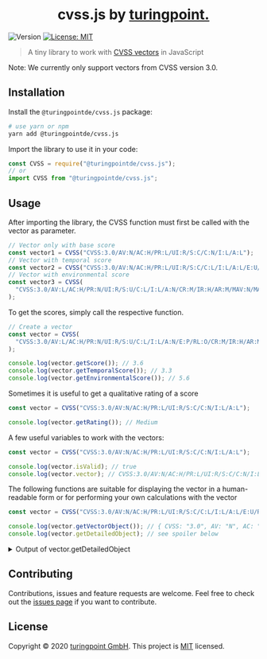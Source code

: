 <h1 align="center">cvss.js by <a href="https://turingpoint.eu" target="_blank">turingpoint.</a></h1>
<p>
  <img alt="Version" src="https://img.shields.io/badge/version-1.3.0-blue.svg?cacheSeconds=2592000" />
  <a href="#" target="_blank">
    <img alt="License: MIT" src="https://img.shields.io/badge/License-MIT-yellow.svg" />
  </a>
</p>

> A tiny library to work with [CVSS vectors](https://www.first.org/cvss/v3.0/specification-document) in JavaScript

Note: We currently only support vectors from CVSS version 3.0.

## Installation

Install the `@turingpointde/cvss.js` package:

```sh
# use yarn or npm
yarn add @turingpointde/cvss.js
```

Import the library to use it in your code:

```js
const CVSS = require("@turingpointde/cvss.js");
// or
import CVSS from "@turingpointde/cvss.js";
```

## Usage

After importing the library, the CVSS function must first be called with the vector as parameter.

```js
// Vector only with base score
const vector1 = CVSS("CVSS:3.0/AV:N/AC:H/PR:L/UI:R/S:C/C:N/I:L/A:L");
// Vector with temporal score
const vector2 = CVSS("CVSS:3.0/AV:N/AC:H/PR:L/UI:R/S:C/C:L/I:L/A:L/E:U/RL:T/RC:R");
// Vector with environmental score
const vector3 = CVSS(
  "CVSS:3.0/AV:L/AC:H/PR:N/UI:R/S:U/C:L/I:L/A:N/CR:M/IR:H/AR:M/MAV:N/MAC:H/MPR:L/MUI:N/MS:C/MC:N/MI:L/MA:L"
);
```

To get the scores, simply call the respective function.

```js
// Create a vector
const vector = CVSS(
  "CVSS:3.0/AV:L/AC:H/PR:N/UI:R/S:U/C:L/I:L/A:N/E:P/RL:O/CR:M/IR:H/AR:M/MAV:N/MAC:H/MPR:L/MUI:N/MS:C/MC:N/MI:L/MA:L"
);

console.log(vector.getScore()); // 3.6
console.log(vector.getTemporalScore()); // 3.3
console.log(vector.getEnvironmentalScore()); // 5.6
```

Sometimes it is useful to get a qualitative rating of a score

```js
const vector = CVSS("CVSS:3.0/AV:N/AC:H/PR:L/UI:R/S:C/C:N/I:L/A:L");

console.log(vector.getRating()); // Medium
```

A few useful variables to work with the vectors:

```js
const vector = CVSS("CVSS:3.0/AV:N/AC:H/PR:L/UI:R/S:C/C:N/I:L/A:L");

console.log(vector.isValid); // true
console.log(vector.vector); // CVSS:3.0/AV:N/AC:H/PR:L/UI:R/S:C/C:N/I:L/A:L
```

The following functions are suitable for displaying the vector in a human-readable form or for performing your own calculations with the vector

```js
const vector = CVSS("CVSS:3.0/AV:N/AC:H/PR:L/UI:R/S:C/C:L/I:L/A:L/E:U/RL:T/RC:R");

console.log(vector.getVectorObject()); // { CVSS: "3.0", AV: "N", AC: "H", PR: "L", UI: "R", S: "C", C: "L", I: "L", A: "L", E: "U", RL: "T", RC: "R" }
console.log(vector.getDetailedObject); // see spoiler below
```

<details>
  <summary>Output of vector.getDetailedObject</summary>
  
  ```
    { 
  CVSS: '3.0',
  metrics: {
    AV: {
      name: 'Attack Vector',
      abbr: 'AV',
      fullName: 'Attack Vector (AV)',
      value: 'Network',
      valueAbbr: 'N'
    },
    AC: {
      name: 'Attack Complexity',
      abbr: 'AC',
      fullName: 'Attack Complexity (AC)',
      value: 'High',
      valueAbbr: 'H'
    },
    PR: {
      name: 'Privileges Required',
      abbr: 'PR',
      fullName: 'Privileges Required (PR)',
      value: 'Low',
      valueAbbr: 'L'
    },
    UI: {
      name: 'User Interaction',
      abbr: 'UI',
      fullName: 'User Interaction (UI)',
      value: 'Required',
      valueAbbr: 'R'
    },
    S: {
      name: 'Scope',
      abbr: 'S',
      fullName: 'Scope (S)',
      value: 'Changed',
      valueAbbr: 'C'
    },
    C: {
      name: 'Confidentiality',
      abbr: 'C',
      fullName: 'Confidentiality (C)',
      value: 'Low',
      valueAbbr: 'L'
    },
    I: {
      name: 'Integrity',
      abbr: 'I',
      fullName: 'Integrity (I)',
      value: 'Low',
      valueAbbr: 'L'
    },
    A: {
      name: 'Availability',
      abbr: 'A',
      fullName: 'Availability (A)',
      value: 'Low',
      valueAbbr: 'L'
    },
    E: {
      name: 'Exploit Code Maturity',
      abbr: 'E',
      fullName: 'Exploit Code Maturity (E)',
      value: 'Unproven',
      valueAbbr: 'U'
    },
    RL: {
      name: 'Remediation Level',
      abbr: 'RL',
      fullName: 'Remediation Level (RL)',
      value: 'Temporary Fix',
      valueAbbr: 'T'
    },
    RC: {
      name: 'Report Confidence',
      abbr: 'RC',
      fullName: 'Report Confidence (RC)',
      value: 'Reasonable',
      valueAbbr: 'R'
    }
  }
}
  ```
</details>

## Contributing

Contributions, issues and feature requests are welcome.
Feel free to check out the [issues page](https://github.com/turingpointde/cvss.js/issues) if you want to contribute.

## License

Copyright © 2020 [turingpoint GmbH](https://turingpoint.eu).
This project is [MIT](LICENSE) licensed.
